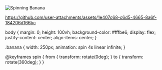 <!DOCTYPE html>
<html lang="en">
<head>
  <meta charset="UTF-8" />
  <title>Bananitska 🍌</title>
  <link rel="stylesheet" href="style.css" />
</head>
<body>
  <img src="banana.png" alt="Spinning Banana" class="banana" />
</body>
</html>

https://github.com/user-attachments/assets/1e407c68-c6d5-4665-8a6f-184206d166bc

body {
  margin: 0;
  height: 100vh;
  background-color: #fffbe6;
  display: flex;
  justify-content: center;
  align-items: center;
}

.banana {
  width: 250px;
  animation: spin 4s linear infinite;
}

@keyframes spin {
  from { transform: rotate(0deg); }
  to { transform: rotate(360deg); }
}

<!--
**bananitska/bananitska** is a ✨ _special_ ✨ repository because its `README.md` (this file) appears on your GitHub profile.

Here are some ideas to get you started:

- 🔭 I’m currently working on ...
- 🌱 I’m currently learning ...
- 👯 I’m looking to collaborate on ...
- 🤔 I’m looking for help with ...
- 💬 Ask me about ...
- 📫 How to reach me: ...
- 😄 Pronouns: ...
- ⚡ Fun fact: ...
-->
